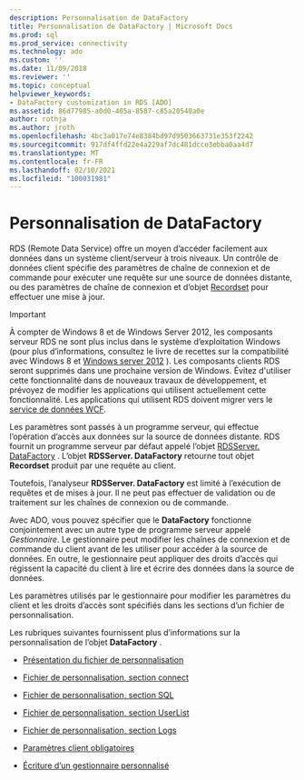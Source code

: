 ```yaml
---
description: Personnalisation de DataFactory
title: Personnalisation de DataFactory | Microsoft Docs
ms.prod: sql
ms.prod_service: connectivity
ms.technology: ado
ms.custom: ''
ms.date: 11/09/2018
ms.reviewer: ''
ms.topic: conceptual
helpviewer_keywords:
- DataFactory customization in RDS [ADO]
ms.assetid: 86d77985-a0d0-405a-8587-c85a20540a0e
author: rothja
ms.author: jroth
ms.openlocfilehash: 4bc3a017e74e8384bd97d9503663731e353f2242
ms.sourcegitcommit: 917df4ffd22e4a229af7dc481dcce3ebba0aa4d7
ms.translationtype: MT
ms.contentlocale: fr-FR
ms.lasthandoff: 02/10/2021
ms.locfileid: "100031981"
---
```

# <a name="datafactory-customization"></a>Personnalisation de DataFactory
RDS (Remote Data Service) offre un moyen d’accéder facilement aux données dans un système client/serveur à trois niveaux. Un contrôle de données client spécifie des paramètres de chaîne de connexion et de commande pour exécuter une requête sur une source de données distante, ou des paramètres de chaîne de connexion et d’objet [Recordset](../../reference/ado-api/recordset-object-ado.md) pour effectuer une mise à jour.  
  
> [!IMPORTANT]
>  À compter de Windows 8 et de Windows Server 2012, les composants serveur RDS ne sont plus inclus dans le système d’exploitation Windows (pour plus d’informations, consultez le livre de recettes sur la compatibilité avec Windows 8 et [Windows server 2012](https://www.microsoft.com/download/details.aspx?id=27416) ). Les composants clients RDS seront supprimés dans une prochaine version de Windows. Évitez d'utiliser cette fonctionnalité dans de nouveaux travaux de développement, et prévoyez de modifier les applications qui utilisent actuellement cette fonctionnalité. Les applications qui utilisent RDS doivent migrer vers le [service de données WCF](/dotnet/framework/wcf/).  
  
 Les paramètres sont passés à un programme serveur, qui effectue l’opération d’accès aux données sur la source de données distante. RDS fournit un programme serveur par défaut appelé l’objet [RDSServer. DataFactory](../../reference/rds-api/datafactory-object-rdsserver.md) . L’objet **RDSServer. DataFactory** retourne tout objet **Recordset** produit par une requête au client.  
  
 Toutefois, l’analyseur **RDSServer. DataFactory** est limité à l’exécution de requêtes et de mises à jour. Il ne peut pas effectuer de validation ou de traitement sur les chaînes de connexion ou de commande.  
  
 Avec ADO, vous pouvez spécifier que le **DataFactory** fonctionne conjointement avec un autre type de programme serveur appelé *Gestionnaire*. Le gestionnaire peut modifier les chaînes de connexion et de commande du client avant de les utiliser pour accéder à la source de données. En outre, le gestionnaire peut appliquer des droits d’accès qui régissent la capacité du client à lire et écrire des données dans la source de données.  
  
 Les paramètres utilisés par le gestionnaire pour modifier les paramètres du client et les droits d’accès sont spécifiés dans les sections d’un fichier de personnalisation.  
  
 Les rubriques suivantes fournissent plus d’informations sur la personnalisation de l’objet **DataFactory** .  
  
-   [Présentation du fichier de personnalisation](./understanding-the-customization-file.md)  
  
-   [Fichier de personnalisation, section connect](./customization-file-connect-section.md)  
  
-   [Fichier de personnalisation, section SQL](./customization-file-sql-section.md)  
  
-   [Fichier de personnalisation, section UserList](./customization-file-userlist-section.md)  
  
-   [Fichier de personnalisation, section Logs](./customization-file-logs-section.md)  
  
-   [Paramètres client obligatoires](./required-client-settings.md)  
  
-   [Écriture d’un gestionnaire personnalisé](./writing-your-own-customized-handler.md)
